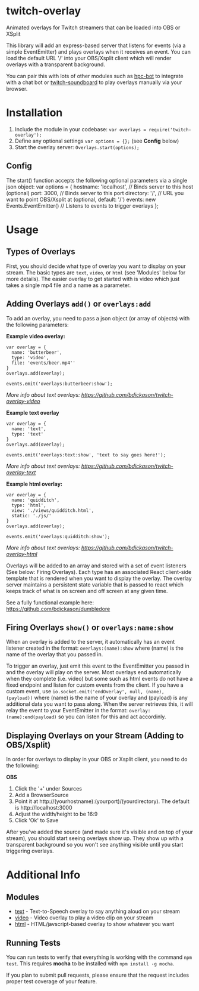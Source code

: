 # twitch-overlay
Animated overlays for Twitch streamers that can be loaded into OBS or XSplit

This library will add an express-based server that listens for events (via a simple EventEmitter) and plays overlays when it receives an event. You can load the default URL '/' into your OBS/Xsplit client which will render overlays with a transparent background.

You can pair this with lots of other modules such as [hpc-bot](https://github.com/bdickason/hpc-bot) to integrate with a chat bot or [twitch-soundboard]() to play overlays manually via your browser.

# Installation

1. Include the module in your codebase: `var overlays = require('twitch-overlay');`
1. Define any optional settings `var options = {};` (see **Config** below)
1. Start the overlay server: `Overlays.start(options);`

## Config

The start() function accepts the following optional parameters via a single json object:
    var options = {
        hostname: 'localhost',                      // Binds server to this host (optional)
        port: 3000,                                 // Binds server to this port
        directory: '/',                             // URL you want to point OBS/Xsplit at (optional, default: '/')
        events: new Events.EventEmitter()           // Listens to events to trigger overlays
    };

# Usage

## Types of Overlays

First, you should decide what type of overlay you want to display on your stream. The basic types are `text`, `video`, or `html` (see 'Modules' below for more details). The easier overlay to get started with is video which just takes a single mp4 file and a name as a parameter.

## Adding Overlays `add()` or `overlays:add`

To add an overlay, you need to pass a json object (or array of objects) with the following parameters:

**Example video overlay:**
````
var overlay = {
  name: 'butterbeer',
  type: 'video',
  file: 'events/beer.mp4''
}
overlays.add(overlay);

events.emit('overlays:butterbeer:show');
````
*More info about text overlays: https://github.com/bdickason/twitch-overlay-video*

**Example text overlay**
````
var overlay = {
  name: 'text',
  type: 'text'
}
overlays.add(overlay);

events.emit('overlays:text:show', 'text to say goes here!');
````
*More info about text overlays: https://github.com/bdickason/twitch-overlay-text*

**Example html overlay:**
````
var overlay = {
  name: 'quidditch',
  type: 'html',
  view: './views/quidditch.html',
  static: './js/'
}
overlays.add(overlay);

events.emit('overlays:quidditch:show');
````
*More info about text overlays: https://github.com/bdickason/twitch-overlay-html*

Overlays will be added to an array and stored with a set of event listeners (See below: Firing Overlays). Each type has an associated React client-side template that is rendered when you want to display the overlay. The overlay server maintains a persistent state variable that is passed to react which keeps track of what is on screen and off screen at any given time.

See a fully functional example here: https://github.com/bdickason/dumbledore

## Firing Overlays `show()` or `overlays:name:show`

When an overlay is added to the server, it automatically has an event listener created in the format: `overlays:(name):show` where (name) is the name of the overlay that you passed in.

To trigger an overlay, just emit this event to the EventEmitter you passed in and the overlay will play on the server. Most overlays end automatically when they complete (i.e. video) but some such as html events do not have a fixed endpoint and listen for custom events from the client. If you have a custom event, use `io.socket.emit('endOverlay', null, (name), (payload))` where (name) is the name of your overlay and (payload) is any additional data you want to pass along. When the server retrieves this, it will relay the event to your EventEmitter in the format: `overlay:(name):end(payload)` so you can listen for this and act accordinly.

## Displaying Overlays on your Stream (Adding to OBS/Xsplit)

In order for overlays to display in your OBS or Xsplit client, you need to do the following:

**OBS**
1. Click the '+' under Sources
2. Add a BrowserSource
3. Point it at http://(yourhostname):(yourport)/(yourdirectory). The default is http://localhost:3000
4. Adjust the width/height to be 16:9
5. Click 'Ok' to Save

After you've added the source (and made sure it's visible and on top of your stream), you should start seeing overlays show up. They show up with a transparent background so you won't see anything visible until you start triggering overlays.

# Additional Info

## Modules
* [text](https://github.com/bdickason/twitch-overlay-text) - Text-to-Speech overlay to say anything aloud on your stream
* [video](https://github.com/bdickason/twitch-overlay-video) - Video overlay to play a video clip on your stream
* [html](https://github.com/bdickason/twitch-overlay-html) - HTML/javscript-based overlay to show whatever you want

## Running Tests

You can run tests to verify that everything is working with the command `npm test`. This requires **mocha** to be installed with `npm install -g mocha`.

If you plan to submit pull requests, please ensure that the request includes proper test coverage of your feature.
